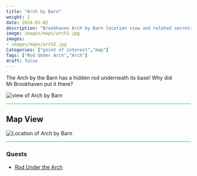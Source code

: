 ```yaml
---
title: "Arch by Barn"
weight: 1
date: 2024-01-02
description: "Brookhaven Arch by Barn location view and related secrets"
image: images/maps/arch2.jpg
images:
- images/maps/arch2.jpg
Categories: ["point of interest","map"]
Tags: ["Rod Under Arch","Arch"]
draft: false
--- 
```


The Arch by the Barn has a hidden rod underneath its base! Why did Mr.Brookhaven put it there?

![view of Arch by Barn](/images/maps/arch2.jpg)

<hr style="background-color: #28b44c" size=8>

## Map View

![Location of Arch by Barn](/images/maps/arch-by-barn.png)

<hr style="background-color: #28b44c" size=8>

### Quests

- [Rod Under the Arch](/lore/special_tools/#rod-under-the-arch)
